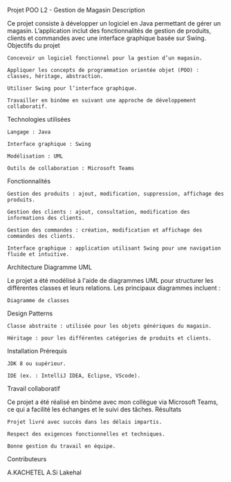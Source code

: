 
Projet POO L2 - Gestion de Magasin
Description

Ce projet consiste à développer un logiciel en Java permettant de gérer un magasin. L’application inclut des fonctionnalités de gestion de produits, clients et commandes avec une interface graphique basée sur Swing.
Objectifs du projet

    Concevoir un logiciel fonctionnel pour la gestion d’un magasin.

    Appliquer les concepts de programmation orientée objet (POO) : classes, héritage, abstraction.

    Utiliser Swing pour l’interface graphique.

    Travailler en binôme en suivant une approche de développement collaboratif.

Technologies utilisées

    Langage : Java

    Interface graphique : Swing

    Modélisation : UML

    Outils de collaboration : Microsoft Teams

Fonctionnalités

    Gestion des produits : ajout, modification, suppression, affichage des produits.

    Gestion des clients : ajout, consultation, modification des informations des clients.

    Gestion des commandes : création, modification et affichage des commandes des clients.

    Interface graphique : application utilisant Swing pour une navigation fluide et intuitive.

Architecture
Diagramme UML

Le projet a été modélisé à l'aide de diagrammes UML pour structurer les différentes classes et leurs relations. Les principaux diagrammes incluent :

    Diagramme de classes

Design Patterns

    Classe abstraite : utilisée pour les objets génériques du magasin.

    Héritage : pour les différentes catégories de produits et clients.

Installation
Prérequis

    JDK 8 ou supérieur.

    IDE (ex. : IntelliJ IDEA, Eclipse, VScode).


Travail collaboratif

Ce projet a été réalisé en binôme avec mon collègue via Microsoft Teams, ce qui a facilité les échanges et le suivi des tâches.
Résultats

    Projet livré avec succès dans les délais impartis.

    Respect des exigences fonctionnelles et techniques.

    Bonne gestion du travail en équipe.

Contributeurs

 A.KACHETEL
 A.Si Lakehal


